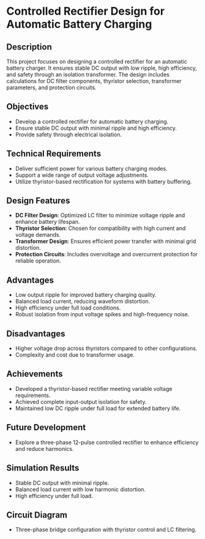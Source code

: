 # Controlled Rectifier Design for Automatic Battery Charging

## Description
This project focuses on designing a controlled rectifier for an automatic battery charger. It ensures stable DC output with low ripple, high efficiency, and safety through an isolation transformer. The design includes calculations for DC filter components, thyristor selection, transformer parameters, and protection circuits.

## Objectives
- Develop a controlled rectifier for automatic battery charging.
- Ensure stable DC output with minimal ripple and high efficiency.
- Provide safety through electrical isolation.

## Technical Requirements
- Deliver sufficient power for various battery charging modes.
- Support a wide range of output voltage adjustments.
- Utilize thyristor-based rectification for systems with battery buffering.

## Design Features
- **DC Filter Design**: Optimized LC filter to minimize voltage ripple and enhance battery lifespan.
- **Thyristor Selection**: Chosen for compatibility with high current and voltage demands.
- **Transformer Design**: Ensures efficient power transfer with minimal grid distortion.
- **Protection Circuits**: Includes overvoltage and overcurrent protection for reliable operation.

## Advantages
- Low output ripple for improved battery charging quality.
- Balanced load current, reducing waveform distortion.
- High efficiency under full load conditions.
- Robust isolation from input voltage spikes and high-frequency noise.

## Disadvantages
- Higher voltage drop across thyristors compared to other configurations.
- Complexity and cost due to transformer usage.

## Achievements
- Developed a thyristor-based rectifier meeting variable voltage requirements.
- Achieved complete input-output isolation for safety.
- Maintained low DC ripple under full load for extended battery life.

## Future Development
- Explore a three-phase 12-pulse controlled rectifier to enhance efficiency and reduce harmonics.

## Simulation Results
- Stable DC output with minimal ripple.
- Balanced load current with low harmonic distortion.
- High efficiency under full load.

## Circuit Diagram
- Three-phase bridge configuration with thyristor control and LC filtering.
